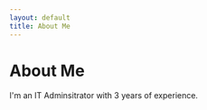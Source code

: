 ```yaml
---
layout: default
title: About Me
---
```


# About Me
I'm an IT Adminsitrator with 3 years of experience.

